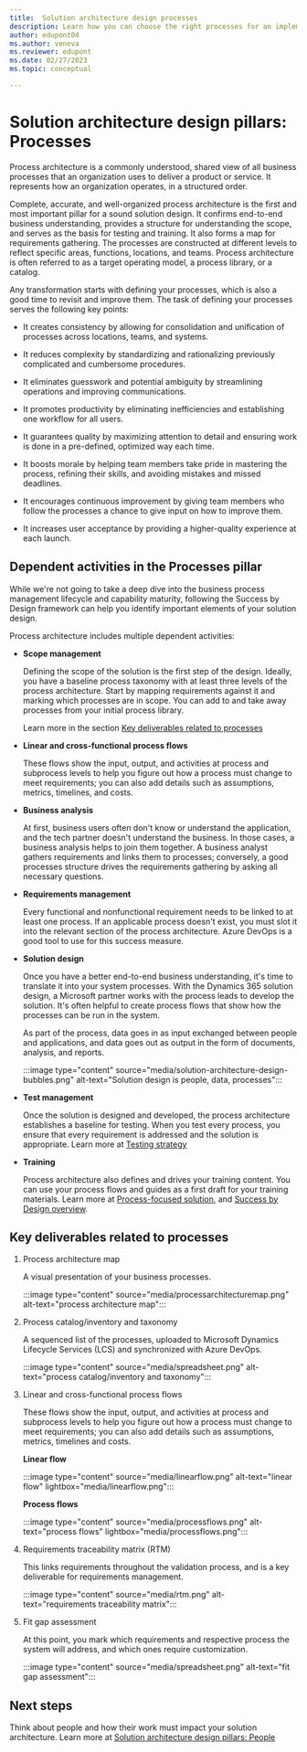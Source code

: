 ```yaml
---
title:  Solution architecture design processes
description: Learn how you can choose the right processes for an implementation project. Using solution architecture design pillars, you can learn how to identify those needs and the elements essential to creating a blueprint of your solution.
author: edupont04
ms.author: veneva
ms.reviewer: edupont
ms.date: 02/27/2023
ms.topic: conceptual

---
```


# Solution architecture design pillars: Processes

Process architecture is a commonly understood, shared view of all business processes that an organization uses to deliver a product or service. It represents how an organization operates, in a structured order.  

Complete, accurate, and well-organized process architecture is the first and most important pillar for a sound solution design. It confirms end-to-end business understanding, provides a structure for understanding the scope, and serves as the basis for testing and training. It also forms a map for requirements gathering. The processes are constructed at different levels to reflect specific areas, functions, locations, and teams. Process architecture is often referred to as a target operating model, a process library, or a catalog.

Any transformation starts with defining your processes, which is also a good time to revisit and improve them. The task of defining your processes serves the following key points:

- It creates consistency by allowing for consolidation and unification of processes across locations, teams, and systems.

- It reduces complexity by standardizing and rationalizing previously complicated and cumbersome procedures.

- It eliminates guesswork and potential ambiguity by streamlining operations and improving communications.

- It promotes productivity by eliminating inefficiencies and establishing one workflow for all users.

- It guarantees quality by maximizing attention to detail and ensuring work is done in a pre-defined, optimized way each time.

- It boosts morale by helping team members take pride in mastering the process, refining their skills, and avoiding mistakes and missed deadlines.

- It encourages continuous improvement by giving team members who follow the processes a chance to give input on how to improve them.

- It increases user acceptance by providing a higher-quality experience at each launch.

## Dependent activities in the Processes pillar

While we're not going to take a deep dive into the business process management lifecycle and capability maturity, following the Success by Design framework can help you identify important elements of your solution design.

Process architecture includes multiple dependent activities:

- **Scope management**  

  Defining the scope of the solution is the first step of the design. Ideally, you have a baseline process taxonomy with at least three levels of the process architecture. Start by mapping requirements against it and marking which processes are in scope. You can add to and take away processes from your initial process library.

  Learn more in the section [Key deliverables related to processes](#key-deliverables-related-to-processes)

- **Linear and cross-functional process flows**

  These flows show the input, output, and activities at process and subprocess levels to help you figure out how a process must change to meet requirements; you can also add details such as assumptions, metrics, timelines, and costs.

- **Business analysis**  

  At first, business users often don't know or understand the application, and the tech partner doesn't understand the business. In those cases, a business analysis helps to join them together. A business analyst gathers requirements and links them to processes; conversely, a good processes structure drives the requirements gathering by asking all necessary questions.

- **Requirements management**  

  Every functional and nonfunctional requirement needs to be linked to at least one process. If an applicable process doesn't exist, you must slot it into the relevant section of the process architecture. Azure DevOps is a good tool to use for this success measure.

- **Solution design**  

  Once you have a better end-to-end business understanding, it's time to translate it into your system processes. With the Dynamics 365 solution design, a Microsoft partner works with the process leads to develop the solution. It's often helpful to create process flows that show how the processes can be run in the system.

  As part of the process, data goes in as input exchanged between people and applications, and data goes out as output in the form of documents, analysis, and reports.

  :::image type="content" source="media/solution-architecture-design-bubbles.png" alt-text="Solution design is people, data, processes":::

- **Test management**  

  Once the solution is designed and developed, the process architecture establishes a baseline for testing. When you test every process, you ensure that every requirement is addressed and the solution is appropriate. Learn more at [Testing strategy](testing-strategy.md)

- **Training**  

  Process architecture also defines and drives your training content. You can use your process flows and guides as a first draft for your training materials. Learn more at [Process-focused solution](process-focused-solution.md), and [Success by Design overview](success-by-design.md).

## Key deliverables related to processes

1. Process architecture map  

    A visual presentation of your business processes.

    :::image type="content" source="media/processarchitecturemap.png" alt-text="process architecture map":::
2. Process catalog/inventory and taxonomy

    A sequenced list of the processes, uploaded to Microsoft Dynamics Lifecycle Services (LCS) and synchronized with Azure DevOps.

    :::image type="content" source="media/spreadsheet.png" alt-text="process catalog/inventory and taxonomy":::
3. Linear and cross-functional process flows

    These flows show the input, output, and activities at process and subprocess levels to help you figure out how a process must change to meet requirements; you can also add details such as assumptions, metrics, timelines and costs.

    **Linear flow**  

    :::image type="content" source="media/linearflow.png" alt-text="linear flow" lightbox="media/linearflow.png":::

    **Process flows**  

    :::image type="content" source="media/processflows.png" alt-text="process flows" lightbox="media/processflows.png":::
4. Requirements traceability matrix (RTM)

    This links requirements throughout the validation process, and is a key deliverable for requirements management.  

    :::image type="content" source="media/rtm.png" alt-text="requirements traceability matrix":::
5. Fit gap assessment

    At this point, you mark which requirements and respective process the system will address, and which ones require customization.  

    :::image type="content" source="media/spreadsheet.png" alt-text="fit gap assessment":::

## Next steps

Think about people and how their work must impact your solution architecture. Learn more at [Solution architecture design pillars: People](solution-architecture-design-pillars-people.md)  